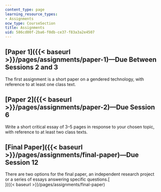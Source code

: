 ```yaml
---
content_type: page
learning_resource_types:
- Assignments
ocw_type: CourseSection
title: Assignments
uid: 586cd00f-2ba6-f0db-ce37-f83a3a2e4507
---
```


[Paper 1]({{< baseurl >}}/pages/assignments/paper-1)—Due Between Sessions 2 and 3
---------------------------------------------------------------------------------

The first assignment is a short paper on a gendered technology, with reference to at least one class text.

[Paper 2]({{< baseurl >}}/pages/assignments/paper-2)—Due Session 6
------------------------------------------------------------------

Write a short critical essay of 3–5 pages in response to your chosen topic, with reference to at least two class texts.

[Final Paper]({{< baseurl >}}/pages/assignments/final-paper)—Due Session 12
---------------------------------------------------------------------------

There are two options for the final paper, an independent research project or a series of essays answering specific questions.[  
]({{< baseurl >}}/pages/assignments/final-paper)